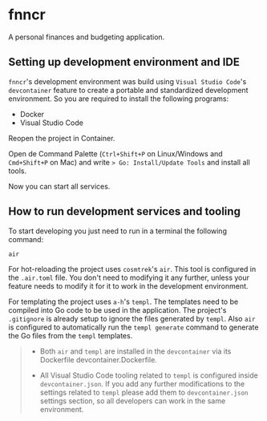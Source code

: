 # fnncr

A personal finances and budgeting application.

## Setting up development environment and IDE

`fnncr`'s development environment was build using `Visual Studio Code`'s
`devcontainer` feature to create a portable and standardized development
environment. So you are required to install the following programs:

- Docker
- Visual Studio Code

Reopen the project in Container.

Open de Command Palette (`Ctrl+Shift+P` on Linux/Windows and `Cmd+Shift+P` on
Mac) and write `> Go: Install/Update Tools` and install all tools.

Now you can start all services.

## How to run development services and tooling

To start developing you just need to run in a terminal the following command:

```shell
air
```

For hot-reloading the project uses `cosmtrek`'s `air`. This tool is configured
in the `.air.toml` file. You don't need to modifying it any further, unless your
feature needs to modify it for it to work in the development environment.

For templating the project uses `a-h`'s `templ`. The templates need to be compiled
into Go code to be used in the application. The project's `.gitignore` is
already setup to ignore the files generated by `templ`. Also `air` is configured
to automatically run the `templ generate` command to generate the Go files from
the `templ` templates.

> - Both `air` and `templ` are installed in the `devcontainer` via its
> Dockerfile devcontainer.Dockerfile.
>
> - All Visual Studio Code tooling related to `templ` is configured inside
> `devcontainer.json`. If you add any further modifications to the settings
> related to `templ` please add them to `devcontainer.json` settings section, so
> all developers can work in the same environment.
